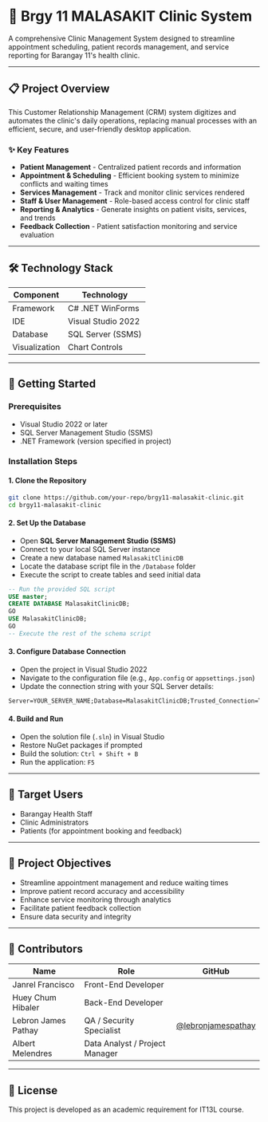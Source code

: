 # 🏥 Brgy 11 MALASAKIT Clinic System

A comprehensive Clinic Management System designed to streamline appointment scheduling, patient records management, and service reporting for Barangay 11's health clinic.

---

## 📋 Project Overview

This Customer Relationship Management (CRM) system digitizes and automates the clinic's daily operations, replacing manual processes with an efficient, secure, and user-friendly desktop application.

### ✨ Key Features

- **Patient Management** - Centralized patient records and information
- **Appointment & Scheduling** - Efficient booking system to minimize conflicts and waiting times
- **Services Management** - Track and monitor clinic services rendered
- **Staff & User Management** - Role-based access control for clinic staff
- **Reporting & Analytics** - Generate insights on patient visits, services, and trends
- **Feedback Collection** - Patient satisfaction monitoring and service evaluation

---

## 🛠️ Technology Stack

| Component | Technology |
|-----------|-----------|
| Framework | C# .NET WinForms |
| IDE | Visual Studio 2022 |
| Database | SQL Server (SSMS) |
| Visualization | Chart Controls |

---

## 🚀 Getting Started

### Prerequisites

- Visual Studio 2022 or later
- SQL Server Management Studio (SSMS)
- .NET Framework (version specified in project)

### Installation Steps

#### 1. Clone the Repository

```bash
git clone https://github.com/your-repo/brgy11-malasakit-clinic.git
cd brgy11-malasakit-clinic
```

#### 2. Set Up the Database

- Open **SQL Server Management Studio (SSMS)**
- Connect to your local SQL Server instance
- Create a new database named `MalasakitClinicDB`
- Locate the database script file in the `/Database` folder
- Execute the script to create tables and seed initial data

```sql
-- Run the provided SQL script
USE master;
CREATE DATABASE MalasakitClinicDB;
GO
USE MalasakitClinicDB;
GO
-- Execute the rest of the schema script
```

#### 3. Configure Database Connection

- Open the project in Visual Studio 2022
- Navigate to the configuration file (e.g., `App.config` or `appsettings.json`)
- Update the connection string with your SQL Server details:

```xml
Server=YOUR_SERVER_NAME;Database=MalasakitClinicDB;Trusted_Connection=True;
```

#### 4. Build and Run

- Open the solution file (`.sln`) in Visual Studio
- Restore NuGet packages if prompted
- Build the solution: `Ctrl + Shift + B`
- Run the application: `F5`

---

## 👥 Target Users

- Barangay Health Staff
- Clinic Administrators
- Patients (for appointment booking and feedback)

---

## 🎯 Project Objectives

- Streamline appointment management and reduce waiting times
- Improve patient record accuracy and accessibility
- Enhance service monitoring through analytics
- Facilitate patient feedback collection
- Ensure data security and integrity

---

## 🤝 Contributors

| Name | Role | GitHub |
|------|------|--------|
| Janrel Francisco | Front-End Developer | 
| Huey Chum Hibaler | Back-End Developer | 
| Lebron James Pathay | QA / Security Specialist | [@lebronjamespathay](https://github.com/LJPathay) |
| Albert Melendres | Data Analyst / Project Manager |  

---

## 📄 License

This project is developed as an academic requirement for IT13L course.

